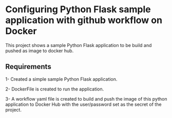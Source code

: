 # Configuring Python Flask sample application with github workflow on Docker

This project shows a sample Python Flask application to be build and pushed as image to docker hub. 

## Requirements

1- Created a simple sample Python Flask application.

2- DockerFile is created to run the application.

3- A workflow yaml file is created to build and push the image of this python application to Docker Hub with the user/password set as the secret of the project.
